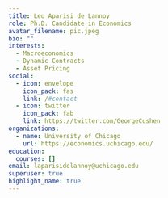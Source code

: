 ```yaml
---
title: Leo Aparisi de Lannoy
role: Ph.D. Candidate in Economics
avatar_filename: pic.jpeg
bio: ""
interests:
  - Macroeconomics
  - Dynamic Contracts
  - Asset Pricing
social:
  - icon: envelope
    icon_pack: fas
    link: /#contact
  - icon: twitter
    icon_pack: fab
    link: https://twitter.com/GeorgeCushen
organizations:
  - name: University of Chicago
    url: https://economics.uchicago.edu/
education:
  courses: []
email: laparisidelannoy@uchicago.edu
superuser: true
highlight_name: true
---
```

